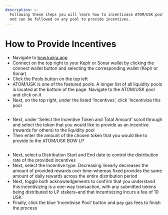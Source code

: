 ```yaml
---
description: >-
  Following these steps you will learn how to incentivase ATOM/USK pool on BOW
  and can be followed on any pool to provide incentives.
---
```


# How to Provide Incentives

* Navigate to [bow.kujira.app](https://bow.kujira.app/)
* Connect on the top right to your Keplr or Sonar wallet by clicking the connect wallet button and selecting the corresponding wallet (Keplr or Sonar)
* Click the Pools button on the top left
* ATOM/USK is one of the featured pools. A longer list of all liquidity pools is located at the bottom of the page. Navigate to the ATOM/USK pool and click on it
* Next, on the top right, under the listed ‘Incentives’, click ‘Incentivize this pool

<figure><img src="https://lh3.googleusercontent.com/7C6roJy78_KqLX3xS2rpqYs4ZnhGDjYz7zWGg-MItnV3Vlr8uQaGZNUzjfhRlolomcOonW3JXtsL-a6JmPCEZsQnl3JsVMjxDZXgoQXYND2GgnF1X3ykTShMmmVAffiuXKxcnNkJeYQAO2VCdOMYZ44" alt=""><figcaption></figcaption></figure>

* Next, under ‘Select the Incentive Token and Total Amount’ scroll through and select the token that you would like to provide as an incentive (rewards for others) to the liquidity pool
* Then enter the amount of the chosen token that you would like to provide to the ATOM/USK BOW LP

<figure><img src="https://lh4.googleusercontent.com/GaOKv0UjHG__20uuIQgt-pW1cFzUONtseCNnR8MG35efJnx_t7btEExtBMdWkSETG2h0wTDRqCPclvOm8MGXN1PC9cv9aH7O8ptsCeN1nJ0pyWxCnEZW5oeKQjA18puUfVyPpsmZkQFumE8Nd4Dy1f8" alt=""><figcaption></figcaption></figure>

* Next, select a Distribution Start and End date to control the distribution rate of the provided incentives
* Next, select the Incentive type. Decreasing linearly decreases the amount of provided rewards over time–whereas fixed provides the same amount of daily rewards across the entire distribution period
* Next, toggle both acknowledgements to confirm that you understand this incentivizing is a one-way transaction, with any submitted tokens being distributed to LP stakers–and that incentivizing incurs a fee of 10 USK
* Finally, click the blue ‘Incentivise Pool’ button and pay gas fees to finish the process
